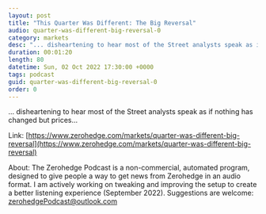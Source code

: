```yaml
---
layout: post
title: "This Quarter Was Different: The Big Reversal"
audio: quarter-was-different-big-reversal-0
category: markets
desc: "... disheartening to hear most of the Street analysts speak as if nothing has changed but prices..."
duration: 00:01:20
length: 80
datetime: Sun, 02 Oct 2022 17:30:00 +0000
tags: podcast
guid: quarter-was-different-big-reversal-0
order: 0
---
```

... disheartening to hear most of the Street analysts speak as if nothing has changed but prices...

Link: [https://www.zerohedge.com/markets/quarter-was-different-big-reversal](https://www.zerohedge.com/markets/quarter-was-different-big-reversal)

About: The Zerohedge Podcast is a non-commercial, automated program, designed to give people a way to get news from Zerohedge in an audio format.  I am actively working on tweaking and improving the setup to create a better listening experience (September 2022).  Suggestions are welcome: [zerohedgePodcast@outlook.com](mailto:zerohedgePodcast@outlook.com)